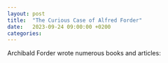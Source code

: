 ```yaml
---
layout: post
title:  "The Curious Case of Alfred Forder"
date:   2023-09-24 09:00:00 +0200
categories:
---
```

Archibald Forder wrote numerous books and articles:
